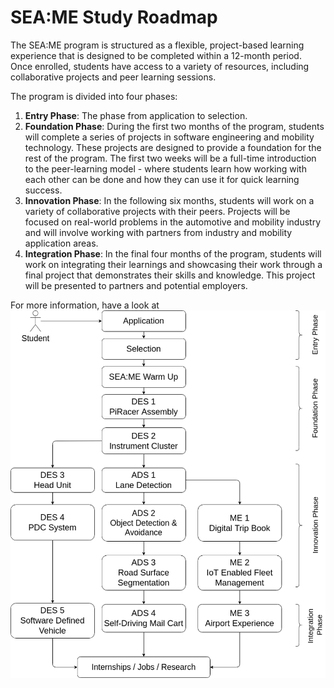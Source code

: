 # SEA:ME Study Roadmap
The SEA:ME program is structured as a flexible, project-based learning experience that is designed to be completed within a 12-month period. Once enrolled, students have access to a variety of resources, including collaborative projects and peer learning sessions.

The program is divided into four phases:

1. **Entry Phase**: The phase from application to selection.
2. **Foundation Phase**: During the first two months of the program, students will complete a series of projects in software engineering and mobility technology. These projects are designed to provide a foundation for the rest of the program. The first two weeks will be a full-time introduction to the peer-learning model - where students learn how working with each other can be done and how they can use it for quick learning success. 
3. **Innovation Phase**: In the following six months, students will work on a variety of collaborative projects with their peers. Projects will be focused on real-world problems in the automotive and mobility industry and will involve working with partners from industry and mobility application areas.
4. **Integration Phase**: In the final four months of the program, students will work on integrating their learnings and showcasing their work through a final project that demonstrates their skills and knowledge. This project will be presented to partners and potential employers.

For more information, have a look at ![Here](./draw/roadmap.png)